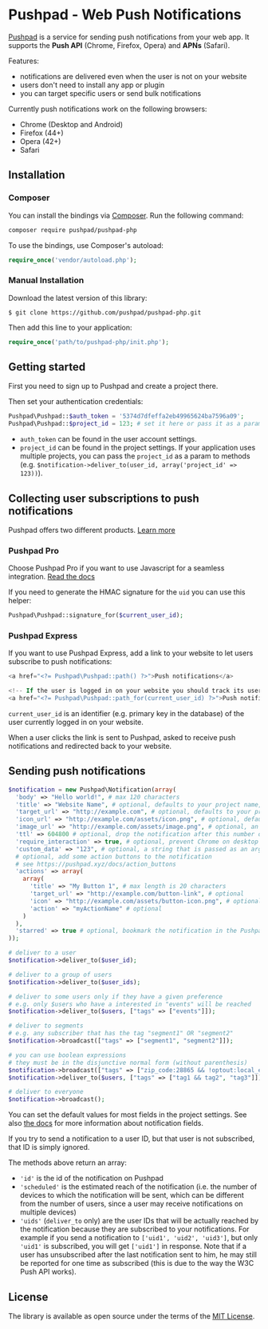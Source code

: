 # Pushpad - Web Push Notifications
 
[Pushpad](https://pushpad.xyz) is a service for sending push notifications from your web app. It supports the **Push API** (Chrome, Firefox, Opera) and **APNs** (Safari).

Features:

- notifications are delivered even when the user is not on your website
- users don't need to install any app or plugin
- you can target specific users or send bulk notifications

Currently push notifications work on the following browsers:

- Chrome (Desktop and Android)
- Firefox (44+)
- Opera (42+)
- Safari

## Installation

### Composer

You can install the bindings via [Composer](http://getcomposer.org/). Run the following command:

```bash
composer require pushpad/pushpad-php
```

To use the bindings, use Composer's autoload:

```php
require_once('vendor/autoload.php');
```

### Manual Installation

Download the latest version of this library:

    $ git clone https://github.com/pushpad/pushpad-php.git

Then add this line to your application:

```php
require_once('path/to/pushpad-php/init.php');

```

## Getting started

First you need to sign up to Pushpad and create a project there.

Then set your authentication credentials:

```php
Pushpad\Pushpad::$auth_token = '5374d7dfeffa2eb49965624ba7596a09';
Pushpad\Pushpad::$project_id = 123; # set it here or pass it as a param to methods later
```

- `auth_token` can be found in the user account settings. 
- `project_id` can be found in the project settings. If your application uses multiple projects, you can pass the `project_id` as a param to methods (e.g. `$notification->deliver_to(user_id, array('project_id' => 123))`).

## Collecting user subscriptions to push notifications

Pushpad offers two different products. [Learn more](https://pushpad.xyz/docs)

### Pushpad Pro

Choose Pushpad Pro if you want to use Javascript for a seamless integration. [Read the docs](https://pushpad.xyz/docs/pushpad_pro_getting_started)

If you need to generate the HMAC signature for the `uid` you can use this helper:

```php
Pushpad\Pushpad::signature_for($current_user_id);
```

### Pushpad Express

If you want to use Pushpad Express, add a link to your website to let users subscribe to push notifications: 

```php
<a href="<?= Pushpad\Pushpad::path() ?>">Push notifications</a>

<!-- If the user is logged in on your website you should track its user id to target him in the future  -->
<a href="<?= Pushpad\Pushpad::path_for(current_user_id) ?>">Push notifications</a>
```

`current_user_id` is an identifier (e.g. primary key in the database) of the user currently logged in on your website.

When a user clicks the link is sent to Pushpad, asked to receive push notifications and redirected back to your website.

## Sending push notifications

```php
$notification = new Pushpad\Notification(array(
  'body' => "Hello world!", # max 120 characters
  'title' => "Website Name", # optional, defaults to your project name, max 30 characters
  'target_url' => "http://example.com", # optional, defaults to your project website
  'icon_url' => "http://example.com/assets/icon.png", # optional, defaults to the project icon
  'image_url' => "http://example.com/assets/image.png", # optional, an image to display in the notification content
  'ttl' => 604800 # optional, drop the notification after this number of seconds if a device is offline
  'require_interaction' => true, # optional, prevent Chrome on desktop from automatically closing the notification after a few seconds
  'custom_data' => "123", # optional, a string that is passed as an argument to action button callbacks
  # optional, add some action buttons to the notification
  # see https://pushpad.xyz/docs/action_buttons
  'actions' => array(
    array(
      'title' => "My Button 1", # max length is 20 characters
      'target_url' => "http://example.com/button-link", # optional
      'icon' => "http://example.com/assets/button-icon.png", # optional
      'action' => "myActionName" # optional
    )
  ),
  'starred' => true # optional, bookmark the notification in the Pushpad dashboard (e.g. to highlight manual notifications)
));

# deliver to a user
$notification->deliver_to($user_id);

# deliver to a group of users
$notification->deliver_to($user_ids);

# deliver to some users only if they have a given preference
# e.g. only $users who have a interested in "events" will be reached
$notification->deliver_to($users, ["tags" => ["events"]]);

# deliver to segments
# e.g. any subscriber that has the tag "segment1" OR "segment2"
$notification->broadcast(["tags" => ["segment1", "segment2"]]);

# you can use boolean expressions 
# they must be in the disjunctive normal form (without parenthesis)
$notification->broadcast(["tags" => ["zip_code:28865 && !optout:local_events || friend_of:Organizer123"]]);
$notification->deliver_to($users, ["tags" => ["tag1 && tag2", "tag3"]]); # equal to "tag1 && tag2 || tag3"

# deliver to everyone
$notification->broadcast(); 
```

You can set the default values for most fields in the project settings. See also [the docs](https://pushpad.xyz/docs/rest_api#notifications_api_docs) for more information about notification fields.

If you try to send a notification to a user ID, but that user is not subscribed, that ID is simply ignored.

The methods above return an array: 

- `'id'` is the id of the notification on Pushpad
- `'scheduled'` is the estimated reach of the notification (i.e. the number of devices to which the notification will be sent, which can be different from the number of users, since a user may receive notifications on multiple devices)
- `'uids'` (`deliver_to` only) are the user IDs that will be actually reached by the notification because they are subscribed to your notifications. For example if you send a notification to `['uid1', 'uid2', 'uid3']`, but only `'uid1'` is subscribed, you will get `['uid1']` in response. Note that if a user has unsubscribed after the last notification sent to him, he may still be reported for one time as subscribed (this is due to the way the W3C Push API works).

## License

The library is available as open source under the terms of the [MIT License](http://opensource.org/licenses/MIT).

